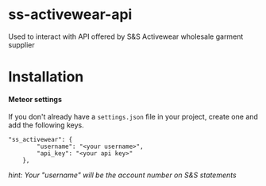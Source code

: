 # ss-activewear-api
Used to interact with API offered by S&amp;S Activewear wholesale garment supplier

# Installation

#### Meteor settings
If you don't already have a `settings.json` file in your project, create one and add the following keys.

```
"ss_activewear": {
        "username": "<your username>",
        "api_key": "<your api key>"
    },
```
_hint: Your "username" will be the account number on S&S statements_
